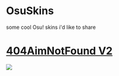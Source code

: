 # OsuSkins
some cool Osu! skins i'd like to share


# [404AimNotFound V2](https://s.put.re/AJLzZA8V.osk)
![](https://i.imgur.com/nT71KBx.png) 

# []()
![]() 
